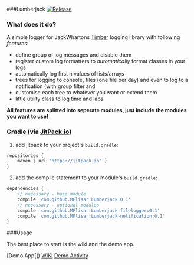 ###Lumberjack [![Release](https://jitpack.io/v/MFlisar/Lumberjack.svg)](https://jitpack.io/#MFlisar/Lumberjack)

### What does it do?

A simple logger for JackWhartons [Timber](https://github.com/JakeWharton/timber) logging library with following *features*:

* define group of log messages and disable them
* register custom log formatters to *automatically* format classes in your logs
* automatically log first n values of lists/arrays
* trees for logging to console, files (one file per day) and even to log to a notification (with group filter and 
* customise each tree to whatever you want or extend them
* little utility class to log time and laps

**All features are splitted into seperate modules, just include the modules you want to use!**

### Gradle (via [JitPack.io](https://jitpack.io/))

1. add jitpack to your project's `build.gradle`:
```groovy
repositories {
    maven { url "https://jitpack.io" }
}
```
2. add the compile statement to your module's `build.gradle`:
```groovy
dependencies {
    // necessary - base module
    compile 'com.github.MFlisar:Lumberjack:0.1'
    // necessary - optional modules
    compile 'com.github.MFlisar:Lumberjack-filelogger:0.1'
    compile 'com.github.MFlisar:Lumberjack-notification:0.1'
}
```

###Usage

The best place to start is the wiki and the demo app.

[Demo App[()
[WIKI](https://github.com/MFlisar/Lumberjack/wiki)
[Demo Activity](https://github.com/MFlisar/Lumberjack/blob/master/demo/app/src/main/java/com/michaelflisar/lumberjack/demo/MainActivity.java)

